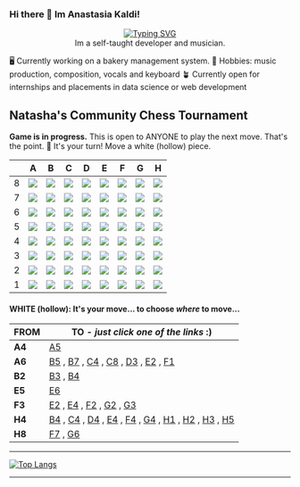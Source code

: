 ### Hi there 👋  Im Anastasia Kaldi!

<p align="center">
	<a href="https://git.io/typing-svg"><img src="https://readme-typing-svg.demolab.com?font=Fira+Code&pause=1000&width=435&lines= 👋 Hi I'm Anastasia but People call me Natasha!;I am a Self-taught+Developer,;A Music+Student,;And very+passionate+about+music+and+comp sci.;" alt="Typing SVG" /></a>

<br>
Im a self-taught developer and musician.

🖥️ Currently working on a bakery management system.
📀 Hobbies: music production, composition, vocals and keyboard
🪴 Currently open for internships and placements in data science or web development




## Natasha's Community Chess Tournament

**Game is in progress.** This is open to ANYONE to play the next move. That's the point. :wave:  It's your turn! Move a white (hollow) piece.

|   | A | B | C | D | E | F | G | H |
| - | - | - | - | - | - | - | - | - |
| 8 | ![](https://raw.githubusercontent.com/anastasiakaldi/anastasiakaldi/master/chess_images/blank.png) | ![](https://raw.githubusercontent.com/anastasiakaldi/anastasiakaldi/master/chess_images/blank.png) | ![](https://raw.githubusercontent.com/anastasiakaldi/anastasiakaldi/master/chess_images/blank.png) | ![](https://raw.githubusercontent.com/anastasiakaldi/anastasiakaldi/master/chess_images/blank.png) | ![](https://raw.githubusercontent.com/anastasiakaldi/anastasiakaldi/master/chess_images/blank.png) | ![](https://raw.githubusercontent.com/anastasiakaldi/anastasiakaldi/master/chess_images/blank.png) | ![](https://raw.githubusercontent.com/anastasiakaldi/anastasiakaldi/master/chess_images/blank.png) | ![](https://raw.githubusercontent.com/anastasiakaldi/anastasiakaldi/master/chess_images/N.png) |
| 7 | ![](https://raw.githubusercontent.com/anastasiakaldi/anastasiakaldi/master/chess_images/blank.png) | ![](https://raw.githubusercontent.com/anastasiakaldi/anastasiakaldi/master/chess_images/blank.png) | ![](https://raw.githubusercontent.com/anastasiakaldi/anastasiakaldi/master/chess_images/blank.png) | ![](https://raw.githubusercontent.com/anastasiakaldi/anastasiakaldi/master/chess_images/k.png) | ![](https://raw.githubusercontent.com/anastasiakaldi/anastasiakaldi/master/chess_images/n.png) | ![](https://raw.githubusercontent.com/anastasiakaldi/anastasiakaldi/master/chess_images/blank.png) | ![](https://raw.githubusercontent.com/anastasiakaldi/anastasiakaldi/master/chess_images/blank.png) | ![](https://raw.githubusercontent.com/anastasiakaldi/anastasiakaldi/master/chess_images/blank.png) |
| 6 | ![](https://raw.githubusercontent.com/anastasiakaldi/anastasiakaldi/master/chess_images/B.png) | ![](https://raw.githubusercontent.com/anastasiakaldi/anastasiakaldi/master/chess_images/blank.png) | ![](https://raw.githubusercontent.com/anastasiakaldi/anastasiakaldi/master/chess_images/blank.png) | ![](https://raw.githubusercontent.com/anastasiakaldi/anastasiakaldi/master/chess_images/blank.png) | ![](https://raw.githubusercontent.com/anastasiakaldi/anastasiakaldi/master/chess_images/blank.png) | ![](https://raw.githubusercontent.com/anastasiakaldi/anastasiakaldi/master/chess_images/blank.png) | ![](https://raw.githubusercontent.com/anastasiakaldi/anastasiakaldi/master/chess_images/p.png) | ![](https://raw.githubusercontent.com/anastasiakaldi/anastasiakaldi/master/chess_images/b.png) |
| 5 | ![](https://raw.githubusercontent.com/anastasiakaldi/anastasiakaldi/master/chess_images/blank.png) | ![](https://raw.githubusercontent.com/anastasiakaldi/anastasiakaldi/master/chess_images/blank.png) | ![](https://raw.githubusercontent.com/anastasiakaldi/anastasiakaldi/master/chess_images/blank.png) | ![](https://raw.githubusercontent.com/anastasiakaldi/anastasiakaldi/master/chess_images/blank.png) | ![](https://raw.githubusercontent.com/anastasiakaldi/anastasiakaldi/master/chess_images/P.png) | ![](https://raw.githubusercontent.com/anastasiakaldi/anastasiakaldi/master/chess_images/blank.png) | ![](https://raw.githubusercontent.com/anastasiakaldi/anastasiakaldi/master/chess_images/blank.png) | ![](https://raw.githubusercontent.com/anastasiakaldi/anastasiakaldi/master/chess_images/p.png) |
| 4 | ![](https://raw.githubusercontent.com/anastasiakaldi/anastasiakaldi/master/chess_images/P.png) | ![](https://raw.githubusercontent.com/anastasiakaldi/anastasiakaldi/master/chess_images/blank.png) | ![](https://raw.githubusercontent.com/anastasiakaldi/anastasiakaldi/master/chess_images/blank.png) | ![](https://raw.githubusercontent.com/anastasiakaldi/anastasiakaldi/master/chess_images/blank.png) | ![](https://raw.githubusercontent.com/anastasiakaldi/anastasiakaldi/master/chess_images/blank.png) | ![](https://raw.githubusercontent.com/anastasiakaldi/anastasiakaldi/master/chess_images/blank.png) | ![](https://raw.githubusercontent.com/anastasiakaldi/anastasiakaldi/master/chess_images/blank.png) | ![](https://raw.githubusercontent.com/anastasiakaldi/anastasiakaldi/master/chess_images/R.png) |
| 3 | ![](https://raw.githubusercontent.com/anastasiakaldi/anastasiakaldi/master/chess_images/blank.png) | ![](https://raw.githubusercontent.com/anastasiakaldi/anastasiakaldi/master/chess_images/blank.png) | ![](https://raw.githubusercontent.com/anastasiakaldi/anastasiakaldi/master/chess_images/blank.png) | ![](https://raw.githubusercontent.com/anastasiakaldi/anastasiakaldi/master/chess_images/blank.png) | ![](https://raw.githubusercontent.com/anastasiakaldi/anastasiakaldi/master/chess_images/blank.png) | ![](https://raw.githubusercontent.com/anastasiakaldi/anastasiakaldi/master/chess_images/K.png) | ![](https://raw.githubusercontent.com/anastasiakaldi/anastasiakaldi/master/chess_images/blank.png) | ![](https://raw.githubusercontent.com/anastasiakaldi/anastasiakaldi/master/chess_images/blank.png) |
| 2 | ![](https://raw.githubusercontent.com/anastasiakaldi/anastasiakaldi/master/chess_images/blank.png) | ![](https://raw.githubusercontent.com/anastasiakaldi/anastasiakaldi/master/chess_images/P.png) | ![](https://raw.githubusercontent.com/anastasiakaldi/anastasiakaldi/master/chess_images/blank.png) | ![](https://raw.githubusercontent.com/anastasiakaldi/anastasiakaldi/master/chess_images/blank.png) | ![](https://raw.githubusercontent.com/anastasiakaldi/anastasiakaldi/master/chess_images/blank.png) | ![](https://raw.githubusercontent.com/anastasiakaldi/anastasiakaldi/master/chess_images/blank.png) | ![](https://raw.githubusercontent.com/anastasiakaldi/anastasiakaldi/master/chess_images/blank.png) | ![](https://raw.githubusercontent.com/anastasiakaldi/anastasiakaldi/master/chess_images/blank.png) |
| 1 | ![](https://raw.githubusercontent.com/anastasiakaldi/anastasiakaldi/master/chess_images/blank.png) | ![](https://raw.githubusercontent.com/anastasiakaldi/anastasiakaldi/master/chess_images/blank.png) | ![](https://raw.githubusercontent.com/anastasiakaldi/anastasiakaldi/master/chess_images/blank.png) | ![](https://raw.githubusercontent.com/anastasiakaldi/anastasiakaldi/master/chess_images/blank.png) | ![](https://raw.githubusercontent.com/anastasiakaldi/anastasiakaldi/master/chess_images/blank.png) | ![](https://raw.githubusercontent.com/anastasiakaldi/anastasiakaldi/master/chess_images/blank.png) | ![](https://raw.githubusercontent.com/anastasiakaldi/anastasiakaldi/master/chess_images/blank.png) | ![](https://raw.githubusercontent.com/anastasiakaldi/anastasiakaldi/master/chess_images/blank.png) |

#### **WHITE (hollow):** It's your move... to choose _where_ to move...

| FROM | TO - _just click one of the links_ :) |
| ---- | -- |
| **A4** | [A5](https://github.com/anastasiakaldi/anastasiakaldi/issues/new?title=chess%7Cmove%7Ca4a5%7C28562&body=Just+push+%27Submit+new+issue%27.+You+don%27t+need+to+do+anything+else.) |
| **A6** | [B5](https://github.com/anastasiakaldi/anastasiakaldi/issues/new?title=chess%7Cmove%7Ca6b5%7C28562&body=Just+push+%27Submit+new+issue%27.+You+don%27t+need+to+do+anything+else.) , [B7](https://github.com/anastasiakaldi/anastasiakaldi/issues/new?title=chess%7Cmove%7Ca6b7%7C28562&body=Just+push+%27Submit+new+issue%27.+You+don%27t+need+to+do+anything+else.) , [C4](https://github.com/anastasiakaldi/anastasiakaldi/issues/new?title=chess%7Cmove%7Ca6c4%7C28562&body=Just+push+%27Submit+new+issue%27.+You+don%27t+need+to+do+anything+else.) , [C8](https://github.com/anastasiakaldi/anastasiakaldi/issues/new?title=chess%7Cmove%7Ca6c8%7C28562&body=Just+push+%27Submit+new+issue%27.+You+don%27t+need+to+do+anything+else.) , [D3](https://github.com/anastasiakaldi/anastasiakaldi/issues/new?title=chess%7Cmove%7Ca6d3%7C28562&body=Just+push+%27Submit+new+issue%27.+You+don%27t+need+to+do+anything+else.) , [E2](https://github.com/anastasiakaldi/anastasiakaldi/issues/new?title=chess%7Cmove%7Ca6e2%7C28562&body=Just+push+%27Submit+new+issue%27.+You+don%27t+need+to+do+anything+else.) , [F1](https://github.com/anastasiakaldi/anastasiakaldi/issues/new?title=chess%7Cmove%7Ca6f1%7C28562&body=Just+push+%27Submit+new+issue%27.+You+don%27t+need+to+do+anything+else.) |
| **B2** | [B3](https://github.com/anastasiakaldi/anastasiakaldi/issues/new?title=chess%7Cmove%7Cb2b3%7C28562&body=Just+push+%27Submit+new+issue%27.+You+don%27t+need+to+do+anything+else.) , [B4](https://github.com/anastasiakaldi/anastasiakaldi/issues/new?title=chess%7Cmove%7Cb2b4%7C28562&body=Just+push+%27Submit+new+issue%27.+You+don%27t+need+to+do+anything+else.) |
| **E5** | [E6](https://github.com/anastasiakaldi/anastasiakaldi/issues/new?title=chess%7Cmove%7Ce5e6%7C28562&body=Just+push+%27Submit+new+issue%27.+You+don%27t+need+to+do+anything+else.) |
| **F3** | [E2](https://github.com/anastasiakaldi/anastasiakaldi/issues/new?title=chess%7Cmove%7Cf3e2%7C28562&body=Just+push+%27Submit+new+issue%27.+You+don%27t+need+to+do+anything+else.) , [E4](https://github.com/anastasiakaldi/anastasiakaldi/issues/new?title=chess%7Cmove%7Cf3e4%7C28562&body=Just+push+%27Submit+new+issue%27.+You+don%27t+need+to+do+anything+else.) , [F2](https://github.com/anastasiakaldi/anastasiakaldi/issues/new?title=chess%7Cmove%7Cf3f2%7C28562&body=Just+push+%27Submit+new+issue%27.+You+don%27t+need+to+do+anything+else.) , [G2](https://github.com/anastasiakaldi/anastasiakaldi/issues/new?title=chess%7Cmove%7Cf3g2%7C28562&body=Just+push+%27Submit+new+issue%27.+You+don%27t+need+to+do+anything+else.) , [G3](https://github.com/anastasiakaldi/anastasiakaldi/issues/new?title=chess%7Cmove%7Cf3g3%7C28562&body=Just+push+%27Submit+new+issue%27.+You+don%27t+need+to+do+anything+else.) |
| **H4** | [B4](https://github.com/anastasiakaldi/anastasiakaldi/issues/new?title=chess%7Cmove%7Ch4b4%7C28562&body=Just+push+%27Submit+new+issue%27.+You+don%27t+need+to+do+anything+else.) , [C4](https://github.com/anastasiakaldi/anastasiakaldi/issues/new?title=chess%7Cmove%7Ch4c4%7C28562&body=Just+push+%27Submit+new+issue%27.+You+don%27t+need+to+do+anything+else.) , [D4](https://github.com/anastasiakaldi/anastasiakaldi/issues/new?title=chess%7Cmove%7Ch4d4%7C28562&body=Just+push+%27Submit+new+issue%27.+You+don%27t+need+to+do+anything+else.) , [E4](https://github.com/anastasiakaldi/anastasiakaldi/issues/new?title=chess%7Cmove%7Ch4e4%7C28562&body=Just+push+%27Submit+new+issue%27.+You+don%27t+need+to+do+anything+else.) , [F4](https://github.com/anastasiakaldi/anastasiakaldi/issues/new?title=chess%7Cmove%7Ch4f4%7C28562&body=Just+push+%27Submit+new+issue%27.+You+don%27t+need+to+do+anything+else.) , [G4](https://github.com/anastasiakaldi/anastasiakaldi/issues/new?title=chess%7Cmove%7Ch4g4%7C28562&body=Just+push+%27Submit+new+issue%27.+You+don%27t+need+to+do+anything+else.) , [H1](https://github.com/anastasiakaldi/anastasiakaldi/issues/new?title=chess%7Cmove%7Ch4h1%7C28562&body=Just+push+%27Submit+new+issue%27.+You+don%27t+need+to+do+anything+else.) , [H2](https://github.com/anastasiakaldi/anastasiakaldi/issues/new?title=chess%7Cmove%7Ch4h2%7C28562&body=Just+push+%27Submit+new+issue%27.+You+don%27t+need+to+do+anything+else.) , [H3](https://github.com/anastasiakaldi/anastasiakaldi/issues/new?title=chess%7Cmove%7Ch4h3%7C28562&body=Just+push+%27Submit+new+issue%27.+You+don%27t+need+to+do+anything+else.) , [H5](https://github.com/anastasiakaldi/anastasiakaldi/issues/new?title=chess%7Cmove%7Ch4h5%7C28562&body=Just+push+%27Submit+new+issue%27.+You+don%27t+need+to+do+anything+else.) |
| **H8** | [F7](https://github.com/anastasiakaldi/anastasiakaldi/issues/new?title=chess%7Cmove%7Ch8f7%7C28562&body=Just+push+%27Submit+new+issue%27.+You+don%27t+need+to+do+anything+else.) , [G6](https://github.com/anastasiakaldi/anastasiakaldi/issues/new?title=chess%7Cmove%7Ch8g6%7C28562&body=Just+push+%27Submit+new+issue%27.+You+don%27t+need+to+do+anything+else.) 
<!--
**AnastasiaKaldi/AnastasiaKaldi** is a ✨ _special_ ✨ repository because its `README.md` (this file) appears on your GitHub profile.

Here are some ideas to get you started:

- 🔭 I’m currently working on ...
- 🌱 I’m currently learning ...
- 👯 I’m looking to collaborate on ...
- 🤔 I’m looking for help with ...
- 💬 Ask me about ...
- 📫 How to reach me: ...
- 😄 Pronouns: ...
- ⚡ Fun fact: ...
-->
-----

<!-- Github top languages -->

[![Top Langs](https://github-readme-stats.vercel.app/api/top-langs/?username=AnastasiaKaldi&show_icons=true&locale=en&layout=compact&bg_color=30,746AB0,904e95&title_color=ffffff&text_color=ffffff&icon_color=ffffff&card_width=445)](https://github.com/AnastasiaKaldi/)

-----
